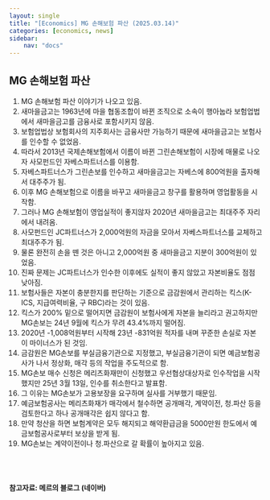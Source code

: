 ```yaml
---
layout: single
title: "[Economics] MG 손해보험 파산 (2025.03.14)"
categories: [economics, news]
sidebar:
    nav: "docs"
---
```


## MG 손해보험 파산
1. MG 손해보험 파산 이야기가 나오고 있음.
1. 새마을금고는 1963년에 마을 협동조합이 바뀐 조직으로 소속이 행아눕라 보험업법에서 새마을금고를 금융사로 포함시키지 않음.
1. 보험업법상 보험회사의 지주회사는 금융사만 가능하기 때문에 새마을금고는 보험사를 인수할 수 없었음.
1. 따라서 2013년 국제손해보험에서 이름이 바뀐 그린손해보험이 시장에 매물로 나오자 사모펀드인 자베스파트너스를 이용함.
1. 자베스파트너스가 그린손보를 인수하고 새마을금고는 자베스에 800억원을 출자해서 대주주가 됨.
1. 이후 MG 손해보험으로 이름을 바꾸고 새마을금고 창구를 활용하며 영업활동을 시작함.
1. 그러나 MG 손해보험이 영업실적이 좋지않자 2020년 새마을금고는 최대주주 자리에서 내려옴.
1. 사모펀드인 JC파트너스가 2,000억원의 자금을 모아서 자베스파트너스를 교체하고 최대주주가 됨.
1. 물론 완전히 손을 뗀 것은 아니고 2,000억원 중 새마을금고 지분이 300억원이 있었음.
1. 진짜 문제는 JC파트너스가 인수한 이후에도 실적이 좋지 않았고 자본비율도 점점 낮아짐.
1. 보험사들은 자본이 충분한지를 판단하는 기준으로 금감원에서 관리하는 킥스(K-ICS, 지급여력비율, 구 RBC)라는 것이 있음.
1. 킥스가 200% 밑으로 떨어지면 금감원이 보험사에게 자본을 늘리라고 권고하지만 MG손보는 24년 9월에 킥스가 무려 43.4%까지 떨어짐.
1. 2020년 -1,008억원부터 시작해 23년 -831억원 적자를 내며 꾸준한 손실로 자본이 마이너스가 된 것임.
1. 금감원은 MG손보를 부실금융기관으로 지정했고, 부실금융기관이 되면 예금보험공사가 나서 정상화, 매각 등의 작업을 주도적으로 함.
1. MG손보 매수 신청은 메리츠화재만이 신청했고 우선협상대상자로 인수작업을 시작했지만 25년 3월 13일, 인수를 취소한다고 발표함.
1. 그 이유는 MG손보가 고용보장을 요구하며 실사를 거부했기 때문임.
1. 예금보험공사는 메리츠화재가 매각에서 철수하면 공개매각, 계약이전, 청.파산 등을 검토한다고 하나 공개매각은 쉽지 않다고 함.
1. 만약 청산을 하면 보험계약은 모두 해지되고 해약환급금을 5000만원 한도에서 예금보험공사로부터 보상을 받게 됨.
1. MG손보는 계약이전이나 청.파산으로 갈 확률이 높아지고 있음.



<br/>
<br/>

#### 참고자료: 메르의 블로그 (네이버) 